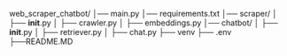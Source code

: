 web_scraper_chatbot/
│── main.py
│── requirements.txt
│── scraper/
│   ├── __init__.py
│   ├── crawler.py
│   ├── embeddings.py
│── chatbot/
│   ├── __init__.py
│   ├── retriever.py
│   ├── chat.py
├── venv
├── .env
├──README.MD